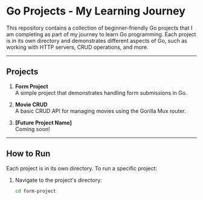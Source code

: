 # Go Projects - My Learning Journey

This repository contains a collection of beginner-friendly Go projects that I am completing as part of my journey to learn Go programming. Each project is in its own directory and demonstrates different aspects of Go, such as working with HTTP servers, CRUD operations, and more.

---

## Projects

1. **Form Project**  
   A simple project that demonstrates handling form submissions in Go.

2. **Movie CRUD**  
   A basic CRUD API for managing movies using the Gorilla Mux router.

3. **[Future Project Name]**  
   Coming soon!

---

## How to Run

Each project is in its own directory. To run a specific project:

1. Navigate to the project's directory:
   ```bash
   cd form-project
   ```

